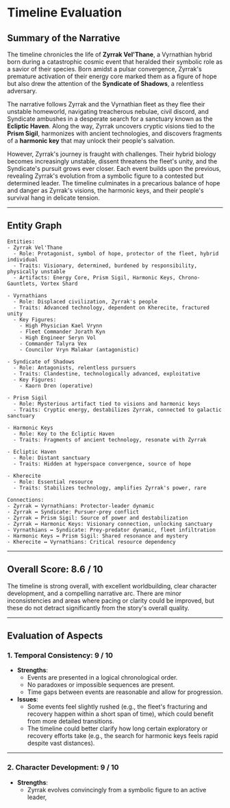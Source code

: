 # Timeline Evaluation

## Summary of the Narrative

The timeline chronicles the life of **Zyrrak Vel'Thane**, a Vyrnathian hybrid born during a catastrophic cosmic event that heralded their symbolic role as a savior of their species. Born amidst a pulsar convergence, Zyrrak's premature activation of their energy core marked them as a figure of hope but also drew the attention of the **Syndicate of Shadows**, a relentless adversary. 

The narrative follows Zyrrak and the Vyrnathian fleet as they flee their unstable homeworld, navigating treacherous nebulae, civil discord, and Syndicate ambushes in a desperate search for a sanctuary known as the **Ecliptic Haven**. Along the way, Zyrrak uncovers cryptic visions tied to the **Prism Sigil**, harmonizes with ancient technologies, and discovers fragments of a **harmonic key** that may unlock their people's salvation. 

However, Zyrrak's journey is fraught with challenges. Their hybrid biology becomes increasingly unstable, dissent threatens the fleet's unity, and the Syndicate's pursuit grows ever closer. Each event builds upon the previous, revealing Zyrrak's evolution from a symbolic figure to a contested but determined leader. The timeline culminates in a precarious balance of hope and danger as Zyrrak's visions, the harmonic keys, and their people's survival hang in delicate tension.

---

## Entity Graph

```
Entities:
- Zyrrak Vel'Thane 
  - Role: Protagonist, symbol of hope, protector of the fleet, hybrid individual
  - Traits: Visionary, determined, burdened by responsibility, physically unstable
  - Artifacts: Energy Core, Prism Sigil, Harmonic Keys, Chrono-Gauntlets, Vortex Shard

- Vyrnathians
  - Role: Displaced civilization, Zyrrak's people
  - Traits: Advanced technology, dependent on Kherecite, fractured unity
  - Key Figures:
    - High Physician Kael Vrynn
    - Fleet Commander Jorath Kyn
    - High Engineer Seryn Vol
    - Commander Talyra Vex
    - Councilor Vryn Malakar (antagonistic)

- Syndicate of Shadows
  - Role: Antagonists, relentless pursuers
  - Traits: Clandestine, technologically advanced, exploitative
  - Key Figures:
    - Kaorn Dren (operative)
  
- Prism Sigil
  - Role: Mysterious artifact tied to visions and harmonic keys
  - Traits: Cryptic energy, destabilizes Zyrrak, connected to galactic sanctuary

- Harmonic Keys
  - Role: Key to the Ecliptic Haven
  - Traits: Fragments of ancient technology, resonate with Zyrrak

- Ecliptic Haven
  - Role: Distant sanctuary
  - Traits: Hidden at hyperspace convergence, source of hope

- Kherecite
  - Role: Essential resource
  - Traits: Stabilizes technology, amplifies Zyrrak's power, rare

Connections:
- Zyrrak ↔ Vyrnathians: Protector-leader dynamic
- Zyrrak ↔ Syndicate: Pursuer-prey conflict
- Zyrrak ↔ Prism Sigil: Source of power and destabilization
- Zyrrak ↔ Harmonic Keys: Visionary connection, unlocking sanctuary
- Vyrnathians ↔ Syndicate: Prey-predator dynamic, fleet infiltration
- Harmonic Keys ↔ Prism Sigil: Shared resonance and mystery
- Kherecite ↔ Vyrnathians: Critical resource dependency
```

---

## Overall Score: **8.6 / 10**

The timeline is strong overall, with excellent worldbuilding, clear character development, and a compelling narrative arc. There are minor inconsistencies and areas where pacing or clarity could be improved, but these do not detract significantly from the story's overall quality.

---

## Evaluation of Aspects

### 1. Temporal Consistency: **9 / 10**
- **Strengths**:
  - Events are presented in a logical chronological order.
  - No paradoxes or impossible sequences are present.
  - Time gaps between events are reasonable and allow for progression.
- **Issues**:
  - Some events feel slightly rushed (e.g., the fleet's fracturing and recovery happen within a short span of time), which could benefit from more detailed transitions.
  - The timeline could better clarify how long certain exploratory or recovery efforts take (e.g., the search for harmonic keys feels rapid despite vast distances).

---

### 2. Character Development: **9 / 10**
- **Strengths**:
  - Zyrrak evolves convincingly from a symbolic figure to an active leader,